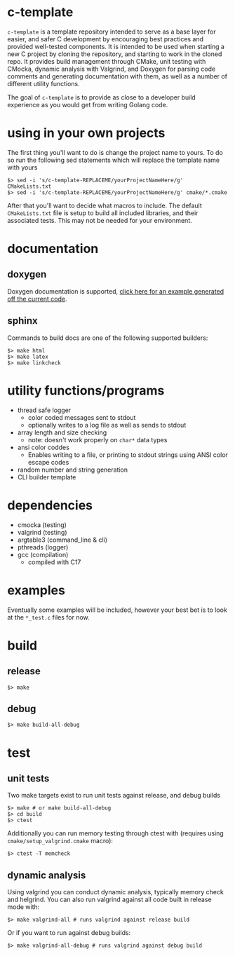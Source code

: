 # c-template

`c-template` is a template repository intended to serve as a base layer for easier, and safer C development by encouraging best practices and provided well-tested components. It is intended to be used when starting a new C project by cloning the repository, and starting to work in the cloned repo. It provides build management through CMake, unit testing with CMocka, dynamic analysis with Valgrind, and Doxygen for parsing code comments and generating documentation with them, as well as a number of different utility functions. 

The goal of `c-template` is to provide as close to a developer build experience as you would get from writing Golang code.

# using in your own projects

The first thing you'll want to do is change the project name to yours. To do so run the following sed statements which will replace the template name with yours

```shell
$> sed -i 's/c-template-REPLACEME/yourProjectNameHere/g' CMakeLists.txt
$> sed -i 's/c-template-REPLACEME/yourProjectNameHere/g' cmake/*.cmake
```

After that you'll want to decide what macros to include. The default `CMakeLists.txt` file is setup to build all included libraries, and their associated tests. This may not be needed for your environment.

# documentation

## doxygen

Doxygen documentation is supported, [click here for an example generated off the current code](https://bonedaddy.github.io/c-template/html/index.html).

## sphinx

Commands to build docs are one of the following supported builders:

```shell
$> make html
$> make latex
$> make linkcheck
```

# utility functions/programs

* thread safe logger
  * color coded messages sent to stdout
  * optionally writes to a log file as well as sends to stdout
* array length and size checking
  * note: doesn't work properly on `char*` data types
* ansi color coddes
  * Enables writing to a file, or printing to stdout strings using ANSI color escape codes
* random number and string generation
* CLI builder template

# dependencies

* cmocka (testing)
* valgrind (testing)
* argtable3 (command_line & cli)
* pthreads (logger)
* gcc (compilation)
  * compiled with C17

# examples

Eventually some examples will be included, however your best bet is to look at the `*_test.c` files for now.

# build

## release

```shell
$> make
```

## debug

```shell
$> make build-all-debug
```

# test

## unit tests

Two make targets exist to run unit tests against release, and debug builds

```shell
$> make # or make build-all-debug
$> cd build
$> ctest
```

Additionally you can run memory testing through ctest with (requires using `cmake/setup_valgrind.cmake` macro):

```shell
$> ctest -T memcheck
```


## dynamic analysis

Using valgrind you can conduct dynamic analysis, typically memory check and helgrind.  You can also run valgrind against all code built in release mode with:

```shell
$> make valgrind-all # runs valgrind against release build
```

Or if you want to run against debug builds:

```shell
$> make valgrind-all-debug # runs valgrind against debug build
```